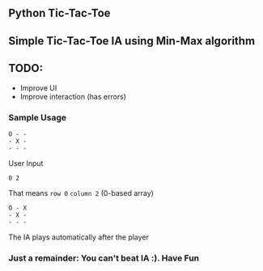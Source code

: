## Python Tic-Tac-Toe

## Simple Tic-Tac-Toe IA using Min-Max algorithm

## TODO:
- Improve UI
- Improve interaction (has errors)

### Sample Usage
```python3
O - -
- X -
- - -
```
User Input
```
0 2
```
That means `row 0` `column 2` (0-based array)

```python3
O - X
- X -
- - -
```

The IA plays automatically after the player

### Just a remainder: You can't beat IA :). Have Fun